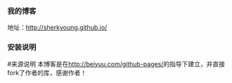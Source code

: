 ### 我的博客
地址：http://sherkyoung.github.io/

### 安装说明

#来源说明
本博客是在<http://beiyuu.com/github-pages/>的指导下建立，并直接fork了作者的库，感谢作者！








